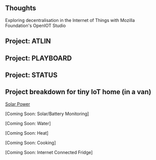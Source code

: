 ## Thoughts

Exploring decentralisation in the Internet of Things with Mozilla Foundation's OpenIOT Studio

## Project: ATLIN

## Project: PLAYBOARD

## Project: STATUS

## Project breakdown for tiny IoT home (in a van)

[Solar Power](solar.md)

[Coming Soon: Solar/Battery Monitoring]

[Coming Soon: Water]

[Coming Soon: Heat]

[Coming Soon: Cooking]

[Coming Soon: Internet Connected Fridge]
